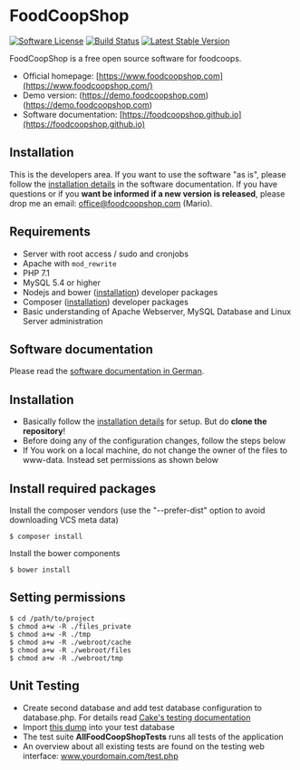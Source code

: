 # FoodCoopShop

[![Software License](https://img.shields.io/badge/license-MIT-brightgreen.svg)](LICENSE)
[![Build Status](https://travis-ci.org/foodcoopshop/foodcoopshop.svg)](https://travis-ci.org/foodcoopshop/foodcoopshop)
[![Latest Stable Version](https://img.shields.io/packagist/v/foodcoopshop/foodcoopshop.svg?label=stable)](https://www.foodcoopshop.com/download)

FoodCoopShop is a free open source software for foodcoops.

* Official homepage: [https://www.foodcoopshop.com](https://www.foodcoopshop.com/)
* Demo version: (https://demo.foodcoopshop.com)(https://demo.foodcoopshop.com)
* Software documentation: [https://foodcoopshop.github.io](https://foodcoopshop.github.io)

## Installation

This is the developers area. If you want to use the software "as is", please follow the [installation details](https://foodcoopshop.github.io/en/installation-details) in the software documentation. If you have questions or if you **want be informed if a new version is released**, please drop me an email: office@foodcoopshop.com (Mario).

## Requirements
* Server with root access / sudo and cronjobs
* Apache with `mod_rewrite`
* PHP 7.1
* MySQL 5.4 or higher
* Nodejs and bower ([installation](https://www.npmjs.com/package/bower)) developer packages
* Composer ([installation](https://getcomposer.org/download/)) developer packages
* Basic understanding of Apache Webserver, MySQL Database and Linux Server administration

## Software documentation
Please read the [software documentation in German](https://foodcoopshop.github.io/de/).

## Installation
* Basically follow the [installation details](https://foodcoopshop.github.io/en/installation-details) for setup. But do **clone the repository**!
* Before doing any of the configuration changes, follow the steps below
* If You work on a local machine, do not change the owner of the files to www-data. Instead set permissions as shown below

## Install required packages
Install the composer vendors (use the "--prefer-dist" option to avoid downloading VCS meta data)
```
$ composer install
```

Install the bower components
```
$ bower install
```

## Setting permissions
```
$ cd /path/to/project
$ chmod a+w -R ./files_private
$ chmod a+w -R ./tmp
$ chmod a+w -R ./webroot/cache
$ chmod a+w -R ./webroot/files
$ chmod a+w -R ./webroot/tmp
```

## Unit Testing
* Create second database and add test database configuration to database.php. For details read [Cake's testing documentation](http://book.cakephp.org/2.0/en/development/testing.html)
* Import [this dump](Config/sql/installation/clean-db-structure.sql) into your test database
* The test suite **AllFoodCoopShopTests** runs all tests of the application
* An overview about all existing tests are found on the testing web interface: www.yourdomain.com/test.php

